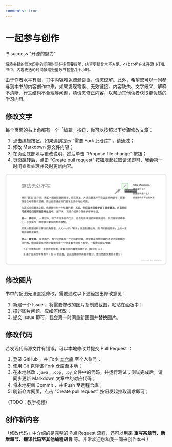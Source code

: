 ```yaml
---
comments: true
---
```


# 一起参与创作

!!! success "开源的魅力"

    纸质书籍的两次印刷的间隔时间往往需要数年，内容更新非常不方便。</br>但在本开源 HTML 书中，内容更迭的时间被缩短至数日甚至几个小时。

由于作者水平有限，书中内容难免疏漏谬误，请您谅解。此外，希望您可以一同参与到本书的内容创作中来。如果发现笔误、无效链接、内容缺失、文字歧义、解释不清晰、行文结构不合理等问题，烦请您修正内容，以帮助其他读者获取更优质的学习内容。

## 修改文字

每个页面的右上角都有一个「编辑」按钮，你可以按照以下步骤修改文章：

1. 点击编辑按钮，如果遇到提示 “需要 Fork 此仓库” ，请通过；
2. 修改 Markdown 源文件内容；
3. 在页面底部填写更改说明，然后单击 “Propose file change” 按钮；
4. 页面跳转后，点击 “Create pull request” 按钮发起拉取请求即可，我会第一时间查看处理并及时更新内容。

![edit_markdown](contribution.assets/edit_markdown.png)

## 修改图片

书中的配图无法直接修改，需要通过以下途径提出修改意见：

1. 新建一个 Issue ，将需要修改的图片复制或截图，粘贴在面板中；
2. 描述图片问题，应如何修改；
3. 提交 Issue 即可，我会第一时间重新画图并替换图片。

## 修改代码

若发现代码源文件有错误，可以本地修改并提交 Pull Request ：

1. 登录 GitHub ，并 Fork [本仓库](https://github.com/krahets/hello-algo) 至个人账号；
2. 使用 Git 克隆该 Fork 仓库至本地；
3. 在本地修改 `.java` , `.cpp` , `.py` 文件中的代码，并运行测试；测试完成后，请同步更新 Markdown 文章中的对应代码；
4. 将本地更新 Commit ，并 Push 至远程仓库；
5. 刷新仓库网页，点击 “Create pull request” 按钮发起拉取请求即可；

（TODO：教学视频）

## 创作新内容

「修改代码」中介绍的是完整的 Pull Request 流程，还可以用来 **重写某章节、新增章节、翻译代码至其他编程语言** 等。非常欢迎您和我一同来创作本书！

